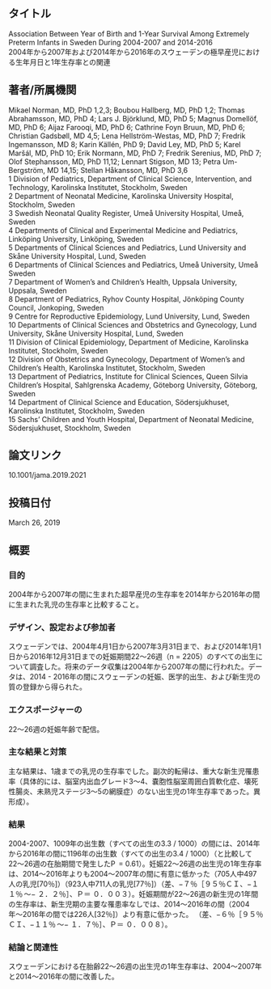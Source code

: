 ## タイトル
Association Between Year of Birth and 1-Year Survival Among Extremely Preterm Infants in Sweden During 2004-2007 and 2014-2016  
2004年から2007年および2014年から2016年のスウェーデンの極早産児における生年月日と1年生存率との関連

## 著者/所属機関
Mikael Norman, MD, PhD 1,2,3; Boubou Hallberg, MD, PhD 1,2; Thomas Abrahamsson, MD, PhD 4; Lars J. Björklund, MD, PhD 5; Magnus Domellöf, MD, PhD 6; Aijaz Farooqi, MD, PhD 6; Cathrine Foyn Bruun, MD, PhD 6; Christian Gadsbøll, MD 4,5; Lena Hellström-Westas, MD, PhD 7; Fredrik Ingemansson, MD 8; Karin Källén, PhD 9; David Ley, MD, PhD 5; Karel Maršál, MD, PhD 10; Erik Normann, MD, PhD 7; Fredrik Serenius, MD, PhD 7; Olof Stephansson, MD, PhD 11,12; Lennart Stigson, MD 13; Petra Um-Bergström, MD 14,15; Stellan Håkansson, MD, PhD 3,6  
1 Division of Pediatrics, Department of Clinical Science, Intervention, and Technology, Karolinska Institutet, Stockholm, Sweden  
2 Department of Neonatal Medicine, Karolinska University Hospital, Stockholm, Sweden  
3 Swedish Neonatal Quality Register, Umeå University Hospital, Umeå, Sweden  
4 Departments of Clinical and Experimental Medicine and Pediatrics, Linköping University, Linköping, Sweden  
5 Departments of Clinical Sciences and Pediatrics, Lund University and Skåne University Hospital, Lund, Sweden  
6 Departments of Clinical Sciences and Pediatrics, Umeå University, Umeå Sweden  
7 Department of Women’s and Children’s Health, Uppsala University, Uppsala, Sweden  
8 Department of Pediatrics, Ryhov County Hospital, Jönköping County Council, Jonkoping, Sweden  
9 Centre for Reproductive Epidemiology, Lund University, Lund, Sweden  
10 Departments of Clinical Sciences and Obstetrics and Gynecology, Lund University, Skåne University Hospital, Lund, Sweden  
11 Division of Clinical Epidemiology, Department of Medicine, Karolinska Institutet, Stockholm, Sweden  
12 Division of Obstetrics and Gynecology, Department of Women’s and Children’s Health, Karolinska Institutet, Stockholm, Sweden  
13 Department of Pediatrics, Institute for Clinical Sciences, Queen Silvia Children’s Hospital, Sahlgrenska Academy, Göteborg University, Göteborg, Sweden  
14 Department of Clinical Science and Education, Södersjukhuset, Karolinska Institutet, Stockholm, Sweden  
15 Sachs’ Children and Youth Hospital, Department of Neonatal Medicine, Södersjukhuset, Stockholm, Sweden

## 論文リンク
10.1001/jama.2019.2021

## 投稿日付
March 26, 2019

## 概要
### 目的
2004年から2007年の間に生まれた超早産児の生存率を2014年から2016年の間に生まれた乳児の生存率と比較すること。

### デザイン、設定および参加者
スウェーデンでは、2004年4月1日から2007年3月31日まで、および2014年1月1日から2016年12月31日までの妊娠期間22〜26週（n = 2205）のすべての出生について調査した。将来のデータ収集は2004年から2007年の間に行われた。データは、2014 - 2016年の間にスウェーデンの妊娠、医学的出生、および新生児の質の登録から得られた。

### エクスポージャーの
22〜26週の妊娠年齢で配信。

### 主な結果と対策
主な結果は、1歳までの乳児の生存率でした。副次的転帰は、重大な新生児罹患率（具体的には、脳室内出血グレード3〜4、嚢胞性脳室周囲白質軟化症、壊死性腸炎、未熟児ステージ3〜5の網膜症）のない出生児の1年生存率であった。異形成）。

### 結果
2004-2007、1009年の出生数（すべての出生の3.3 / 1000）の間には、2014年から2016年の間に1196年の出生数（すべての出生の3.4 / 1000）（と比較して22〜26週の在胎期間で発生したP  = 0.61）。妊娠22〜26週の出生児の1年生存率は、2014〜2016年よりも2004〜2007年の間に有意に低かった（705人中497人の乳児[70％]）（923人中711人の乳児[77％]）（差、−７％［９５％ＣＩ、−１１％ 〜− ２．２％］、Ｐ＝ ０．００３）。妊娠期間が22〜26週の新生児の1年間の生存率は、新生児期の主要な罹患率なしでは、2014〜2016年の間（2004年〜2016年の間では226人[32％]）より有意に低かった。 （差、−６％［９５％ＣＩ、−１１％ 〜− １．７％］、Ｐ＝ ０．００８）。

### 結論と関連性
スウェーデンにおける在胎齢22〜26週の出生児の1年生存率は、2004〜2007年と2014〜2016年の間に改善した。
